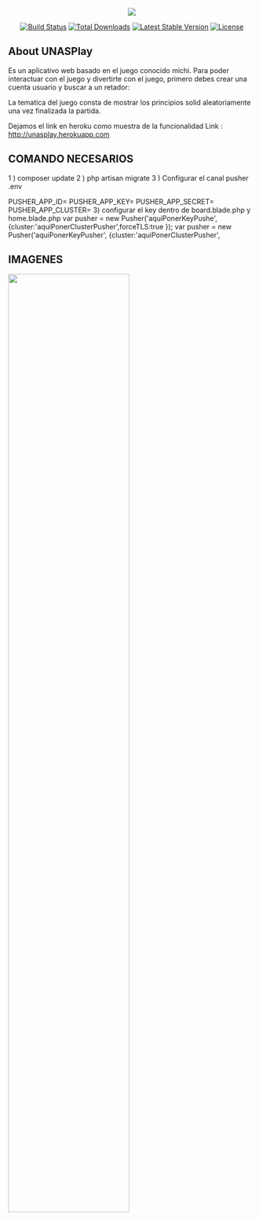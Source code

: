 <p align="center"><img src="https://laravel.com/assets/img/components/logo-laravel.svg"></p>

<p align="center">
<a href="https://travis-ci.org/laravel/framework"><img src="https://travis-ci.org/laravel/framework.svg" alt="Build Status"></a>
<a href="https://packagist.org/packages/laravel/framework"><img src="https://poser.pugx.org/laravel/framework/d/total.svg" alt="Total Downloads"></a>
<a href="https://packagist.org/packages/laravel/framework"><img src="https://poser.pugx.org/laravel/framework/v/stable.svg" alt="Latest Stable Version"></a>
<a href="https://packagist.org/packages/laravel/framework"><img src="https://poser.pugx.org/laravel/framework/license.svg" alt="License"></a>
</p>

## About UNASPlay

Es un aplicativo web basado en el juego conocido michi.
Para  poder interactuar con el juego y divertirte con el juego, primero debes crear una cuenta usuario y buscar a un retador:

La tematica del juego consta de mostrar los principios solid aleatoriamente una vez finalizada la partida.

Dejamos el link en heroku como muestra de la funcionalidad
Link :  http://unasplay.herokuapp.com

## COMANDO NECESARIOS 

1 )  composer update 
2 )  php artisan migrate
3 )  Configurar el canal pusher  .env


PUSHER_APP_ID=
PUSHER_APP_KEY=
PUSHER_APP_SECRET=
PUSHER_APP_CLUSTER=
3) configurar el key dentro de board.blade.php y home.blade.php
 var pusher = new Pusher('aquiPonerKeyPushe', {cluster:'aquiPonerClusterPusher',forceTLS:true });
 var pusher = new Pusher('aquiPonerKeyPusher', {cluster:'aquiPonerClusterPusher', 


## IMAGENES


<img src="/imagen/juego.jpg" alt="" style="width:70%;">
